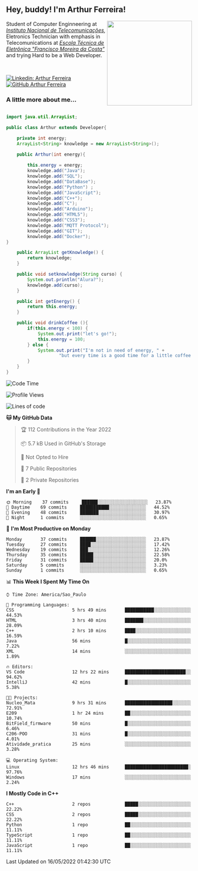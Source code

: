 <h2> Hey, buddy! I'm Arthur Ferreira!</h2>
<img align='right' src="https://media.giphy.com/media/ule4vhcY1xEKQ/giphy.gif" width="230">
<p>Student of Computer Enginneering at  <em><a href="https://inatel.br/home/" target="_blank">Instituto Nacional de Telecomunicações</a></em>, Eletronics Technician with emphasis in Telecomunications at <em><a href="https://www.etefmc.com.br" target="_blank">Escola Técnica de Eletrônica "Francisco Moreira da Costa"</a></em> and trying Hard to be a Web Developer.
</p></br>

[![Linkedin: Arthur Ferreira](https://img.shields.io/badge/-Arthur%20Ferreira%20Silva-blue?style=flat-square&logo=Linkedin&logoColor=white&link=https://www.linkedin.com/in/ArthurFerreiraSilva/)]( www.linkedin.com/in/ArthurFerreiraSilva)
[![GitHub Arthur Ferreira](https://img.shields.io/github/followers/arthur-ngdi?label=follow&style=social)](https://github.com/arthur-ngdi)


### A little more about me...  

``` Java

import java.util.ArrayList;

public class Arthur extends Developer{

    private int energy;
    ArrayList<String> knowledge = new ArrayList<String>();

    public Arthur(int energy){
        
        this.energy = energy;
        knowledge.add("Java");
        knowledge.add("SQL");
        knowledge.add("DataBase");
        knowledge.add("Python") ;
        knowledge.add("JavaScript");
        knowledge.add("C++");
        knowledge.add("C");
        knowledge.add("Arduino");
        knowledge.add("HTML5");
        knowledge.add("CSS3");
        knowledge.add("MQTT Protocol");
        knowledge.add("GIT");
        knowledge.add("Docker");
}

    public ArrayList getKnowledge() {
        return knowledge;
    }

    public void setknowledge(String curso) {
        System.out.println("Alura?");
        knowledge.add(curso);
    }

    public int getEnergy() {
        return this.energy;
    }

    public void drinkCoffee (){
        if(this.energy < 100) {
            System.out.print("let's go!");
            this.energy = 100;
        } else {
            System.out.print("I'm not in need of energy, " +
                    "but every time is a good time for a little coffee!");
        }
    }
}

```
<!--START_SECTION:waka-->
![Code Time](http://img.shields.io/badge/Code%20Time-63%20hrs%2059%20mins-blue)

![Profile Views](http://img.shields.io/badge/Profile%20Views-2-blue)

![Lines of code](https://img.shields.io/badge/From%20Hello%20World%20I%27ve%20Written-11%20Thousand%20lines%20of%20code-blue)

**🐱 My GitHub Data** 

> 🏆 112 Contributions in the Year 2022
 > 
> 📦 5.7 kB Used in GitHub's Storage 
 > 
> 🚫 Not Opted to Hire
 > 
> 📜 7 Public Repositories 
 > 
> 🔑 2 Private Repositories  
 > 
**I'm an Early 🐤** 

```text
🌞 Morning    37 commits     ██████░░░░░░░░░░░░░░░░░░░   23.87% 
🌆 Daytime    69 commits     ███████████░░░░░░░░░░░░░░   44.52% 
🌃 Evening    48 commits     ███████░░░░░░░░░░░░░░░░░░   30.97% 
🌙 Night      1 commits      ░░░░░░░░░░░░░░░░░░░░░░░░░   0.65%

```
📅 **I'm Most Productive on Monday** 

```text
Monday       37 commits     ██████░░░░░░░░░░░░░░░░░░░   23.87% 
Tuesday      27 commits     ████░░░░░░░░░░░░░░░░░░░░░   17.42% 
Wednesday    19 commits     ███░░░░░░░░░░░░░░░░░░░░░░   12.26% 
Thursday     35 commits     █████░░░░░░░░░░░░░░░░░░░░   22.58% 
Friday       31 commits     █████░░░░░░░░░░░░░░░░░░░░   20.0% 
Saturday     5 commits      ░░░░░░░░░░░░░░░░░░░░░░░░░   3.23% 
Sunday       1 commits      ░░░░░░░░░░░░░░░░░░░░░░░░░   0.65%

```


📊 **This Week I Spent My Time On** 

```text
⌚︎ Time Zone: America/Sao_Paulo

💬 Programming Languages: 
CSS                      5 hrs 49 mins       ███████████░░░░░░░░░░░░░░   44.53% 
HTML                     3 hrs 40 mins       ███████░░░░░░░░░░░░░░░░░░   28.09% 
C++                      2 hrs 10 mins       ████░░░░░░░░░░░░░░░░░░░░░   16.59% 
Java                     56 mins             █░░░░░░░░░░░░░░░░░░░░░░░░   7.22% 
XML                      14 mins             ░░░░░░░░░░░░░░░░░░░░░░░░░   1.89%

🔥 Editors: 
VS Code                  12 hrs 22 mins      ███████████████████████░░   94.62% 
IntelliJ                 42 mins             █░░░░░░░░░░░░░░░░░░░░░░░░   5.38%

🐱‍💻 Projects: 
Nucleo_Mata              9 hrs 31 mins       ██████████████████░░░░░░░   72.91% 
E209                     1 hr 24 mins        ██░░░░░░░░░░░░░░░░░░░░░░░   10.74% 
BitField_firmware        50 mins             █░░░░░░░░░░░░░░░░░░░░░░░░   6.46% 
C206-POO                 31 mins             █░░░░░░░░░░░░░░░░░░░░░░░░   4.01% 
Atividade_pratica        25 mins             ░░░░░░░░░░░░░░░░░░░░░░░░░   3.28%

💻 Operating System: 
Linux                    12 hrs 46 mins      ████████████████████████░   97.76% 
Windows                  17 mins             ░░░░░░░░░░░░░░░░░░░░░░░░░   2.24%

```

**I Mostly Code in C++** 

```text
C++                      2 repos             █████░░░░░░░░░░░░░░░░░░░░   22.22% 
CSS                      2 repos             █████░░░░░░░░░░░░░░░░░░░░   22.22% 
Python                   1 repo              ██░░░░░░░░░░░░░░░░░░░░░░░   11.11% 
TypeScript               1 repo              ██░░░░░░░░░░░░░░░░░░░░░░░   11.11% 
JavaScript               1 repo              ██░░░░░░░░░░░░░░░░░░░░░░░   11.11%

```



 Last Updated on 16/05/2022 01:42:30 UTC
<!--END_SECTION:waka-->
